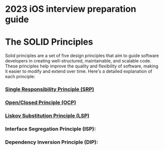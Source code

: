 # 2023 iOS interview preparation guide

# The SOLID Principles

Solid principles are a set of five design principles that aim to guide software developers in creating well-structured, maintainable, and scalable code. These principles help improve the quality and flexibility of software, making it easier to modify and extend over time. Here's a detailed explanation of each principle:

### [Single Responsibility Principle (SRP)](https://github.com/bibin-jaimon/2023-ios-interview-prep/blob/development/solid-principles/srp.md)
### [Open/Closed Principle (OCP)](https://github.com/bibin-jaimon/2023-ios-interview-prep/blob/development/solid-principles/ocp.md)
### [Liskov Substitution Principle (LSP)](https://github.com/bibin-jaimon/2023-ios-interview-prep/blob/development/solid-principles/lsp.md)
### Interface Segregation Principle (ISP):
### Dependency Inversion Principle (DIP):
